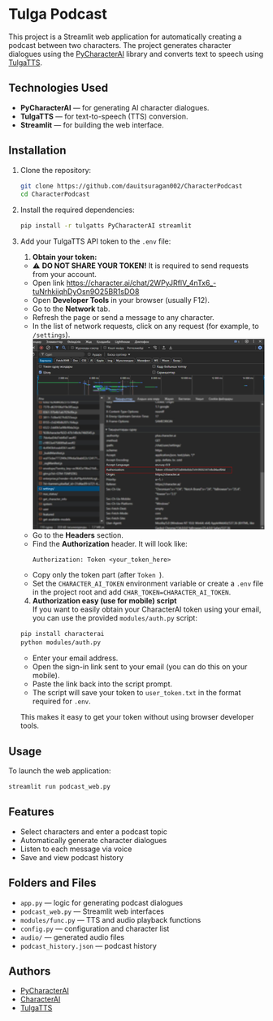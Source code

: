 # Tulga Podcast

This project is a Streamlit web application for automatically creating a podcast between two characters. The project generates character dialogues using the [PyCharacterAI](https://github.com/GRVYDEV/PyCharacterAI) library and converts text to speech using [TulgaTTS](https://github.com/dauitsuragan002/tulgatts).

## Technologies Used

- **PyCharacterAI** — for generating AI character dialogues.
- **TulgaTTS** — for text-to-speech (TTS) conversion.
- **Streamlit** — for building the web interface.

## Installation

1. Clone the repository:
    ```sh
    git clone https://github.com/dauitsuragan002/CharacterPodcast
    cd CharacterPodcast
    ```

2. Install the required dependencies:
    ```sh
    pip install -r tulgatts PyCharacterAI streamlit
    ```

3. Add your TulgaTTS API token to the `.env` file:
   1.  **Obtain your token:**
    *   ⚠️ **DO NOT SHARE YOUR TOKEN!** It is required to send requests from your account.
    *   Open link https://character.ai/chat/2WPyJRflV_4nTx6_-tuNrhkiiqhDyOsn9O25BR1sDO8
    *   Open **Developer Tools** in your browser (usually F12).
    *   Go to the **Network** tab.
    *   Refresh the page or send a message to any character.
    *   In the list of network requests, click on any request (for example, to `/settings`).
    ![How to find the Authorization Token](https://github.com/dauitsuragan002/tulgatts/raw/main/img/asset.jpg)
    *   Go to the **Headers** section.
    *   Find the **Authorization** header. It will look like:
        ```
        Authorization: Token <your_token_here>
        ```
    *   Copy only the token part (after `Token `).
    *   Set the `CHARACTER_AI_TOKEN` environment variable or create a `.env` file in the project root and add `CHAR_TOKEN=CHARACTER_AI_TOKEN`.

   4. **Authorization easy (use for mobile) script**  
   If you want to easily obtain your CharacterAI token using your email, you can use the provided `modules/auth.py` script:

   ```sh
   pip install characterai
   python modules/auth.py
   ```
   - Enter your email address.
   - Open the sign-in link sent to your email (you can do this on your mobile).
   - Paste the link back into the script prompt.
   - The script will save your token to `user_token.txt` in the format required for `.env`.

   This makes it easy to get your token without using browser developer tools.

## Usage

To launch the web application:

```sh
streamlit run podcast_web.py
```

## Features

- Select characters and enter a podcast topic
- Automatically generate character dialogues
- Listen to each message via voice
- Save and view podcast history

## Folders and Files

- `app.py` — logic for generating podcast dialogues
- `podcast_web.py` — Streamlit web interfaces
- `modules/func.py` — TTS and audio playback functions
- `config.py` — configuration and character list
- `audio/` — generated audio files
- `podcast_history.json` — podcast history

## Authors

- [PyCharacterAI](https://github.com/GRVYDEV/PyCharacterAI)
- [CharacterAI](https://github.com/kramcat/CharacterAI)
- [TulgaTTS](https://github.com/dauitsuragan002/tulgatts)
